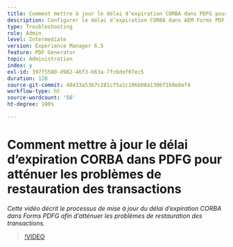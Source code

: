 ```yaml
---
title: Comment mettre à jour le délai d’expiration CORBA dans PDFG pour atténuer les problèmes de restauration des transactions ?
description: Configurer le délai d’expiration CORBA dans AEM Forms PDF Generator pour résoudre les problèmes liés à la restauration des transactions
type: Troubleshooting
role: Admin
level: Intermediate
version: Experience Manager 6.5
feature: PDF Generator
topic: Administration
index: y
exl-id: 397f5580-d982-46f3-b63a-7fc6def07ec5
duration: 128
source-git-commit: 48433a5367c281cf5a1c106b08a1306f1b0e8ef4
workflow-type: ht
source-wordcount: '56'
ht-degree: 100%

---
```


# Comment mettre à jour le délai d’expiration CORBA dans PDFG pour atténuer les problèmes de restauration des transactions

*Cette vidéo décrit le processus de mise à jour du délai d’expiration CORBA dans Forms PDFG afin d’atténuer les problèmes de restauration des transactions.*

>[!VIDEO](https://video.tv.adobe.com/v/335512?quality=12&learn=on)
